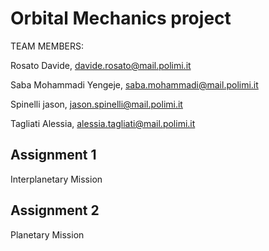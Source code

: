 # Orbital Mechanics project
TEAM MEMBERS:

  Rosato Davide, davide.rosato@mail.polimi.it
  
  Saba Mohammadi Yengeje, saba.mohammadi@mail.polimi.it
  
  Spinelli jason, jason.spinelli@mail.polimi.it
  
  Tagliati Alessia, alessia.tagliati@mail.polimi.it
  

## Assignment 1
Interplanetary Mission

## Assignment 2
Planetary Mission
